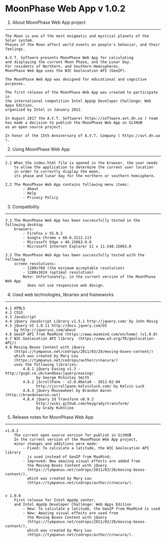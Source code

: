 MoonPhase Web App v 1.0.2 
=============================

1. About MoonPhase Web App project
----------------------------------

    The Moon is one of the most enigmatic and mystical planets of the Solar system.
    Phases of the Moon affect world events on people's behavior, and their feelings.

    A.V.T. Software presents MoonPhase Web App for calculating 
    and displaying the current Moon Phase, and the Lunar Day. 
    For residents of Northern, and Southern Hemispheres.
    MoonPhase Web App uses the W3C Geolocation API (GeoIP).
    
    The MoonPhase Web App was designed for educational and cognitive purposes.

    The first release of the MoonPhase Web App was created to participate in 
    the international competition Intel AppUp Developer Challenge: Web Apps Edition, 
    organized by Intel in January 2012.
    
    In August 2017 the A.V.T. Software( https://software.avt.dn.ua ) team 
    has made a decision to publish the MoonPhase Web App on GitHUB 
    as an open source project.
    
    In honor of the 15th Anniversary of A.V.T. Company ( https://avt.dn.ua ).


2. Using MoonPhase Web App
---------------------------
    
    2.1 When the index.html file is opened in the browser, the user needs 
        to allow the application to determine the current user location 
        in order to correctly display the moon, 
        its phase and lunar day for the northern or southern hemisphere.
    
    2.2 The MoonPhase Web App contains following menu items:
            - About
            - Help
            - Privacy Policy
	
	
3. Compatibility
-----------------		
    3.1 The MoonPhase Web App has been successfully tested in the following desktop 
        browsers:
            - FireFox v 55.0.2
            - Google Chrome v 60.0.3112.113
            - Microsoft Edge v 40.15063.0.0
            - Microsoft Internet Explorer 11 v 11.540.15063.0

    3.2 The MoonPhase Web App has been successfully tested with the following 
        screen resolutions:
            - 1280x768 (the minimum acceptable resolution)
            - 1280x1024 (optimal resolution)
            Note: Unfortunately, in the current version of the MoonPhase Web App 
              does not use responsive web design.

4. Used web technologies, libraries and frameworks
--------------------------------------------------
    4.1 HTML5
    4.2 CSS3
    4.3 JavaScript
    4.4 jQuery JavaScript Library v1.5.1 http://jquery.com/ by John Resig
    4.5 jQuery UI 1.8.11 http://docs.jquery.com/UI 
        by http://jqueryui.com/about
    4.6 GeoIP API from MaxMind (https://www.maxmind.com/en/home) (v1.0.0)
    4.7 W3C Geolocation API library  (https://www.w3.org/TR/geolocation-API/)
    4.8 Moving Boxes Content with jQuery 
        (https://tympanus.net/codrops/2011/03/28/moving-boxes-content/) 
        which was created by Mary Lou
        (https://tympanus.net/codrops/author/crnacura/) 
        uses the following libraries:
            4.8.1 jQuery Easing v1.3 - http://gsgd.co.uk/sandbox/jquery/easing/
                  by George McGinley Smith
            4.8.2 jScrollPane - v2.0.0beta9 - 2011-02-04 
                  http://jscrollpane.kelvinluck.com/ by Kelvin Luck
            4.8.3 jQuery Mousewheel by Brandon Aaron (http://brandonaaron.net)
            4.8.4 jQuery 2d Transform v0.9.3 
                  http://wiki.github.com/heygrady/transform/
                  by Grady Kuhnline

                  
    

5. Release notes for MoonPhase Web App
---------------------------------------

    v1.0.2 
        The current open source version for publish in GitHUB
        In the current version of the MoonPhase Web App project, 
        minor changes and additions were made: 
            - Fixed: To calculate a latitude, the W3C Geolocation API library 
              is used instead of GeoIP from MaxMind;
            - Improved: New amazing visual effects are added from 
              the Moving Boxes Content with jQuery 
              (https://tympanus.net/codrops/2011/03/28/moving-boxes-content/), 
              which was created by Mary Lou
              (https://tympanus.net/codrops/author/crnacura/).


    v 1.0.0 
        First release for Intel AppUp center, 
        and Intel AppUp Developer Challenge: Web Apps Edition
            - New: To calculate a latitude, the GeoIP from MaxMind is used
            - New: Amazing visual effects are used from 
              the Moving Boxes Content with jQuery 
              (https://tympanus.net/codrops/2011/03/28/moving-boxes-content/), 
              which was created by Mary Lou
              (https://tympanus.net/codrops/author/crnacura/).


                
		
		



